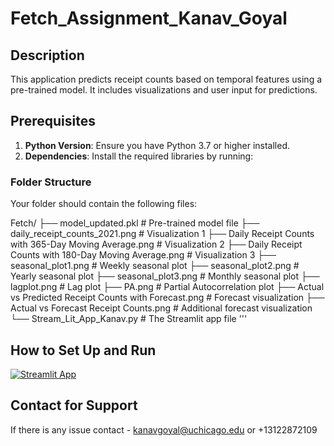 # Fetch_Assignment_Kanav_Goyal

## Description
This application predicts receipt counts based on temporal features using a pre-trained model. It includes visualizations and user input for predictions.

## Prerequisites
1. **Python Version**: Ensure you have Python 3.7 or higher installed.
2. **Dependencies**: Install the required libraries by running:

### Folder Structure
Your folder should contain the following files:



Fetch/
├── model_updated.pkl                              # Pre-trained model file
├── daily_receipt_counts_2021.png                 # Visualization 1
├── Daily Receipt Counts with 365-Day Moving Average.png   # Visualization 2
├── Daily Receipt Counts with 180-Day Moving Average.png   # Visualization 3
├── seasonal_plot1.png                            # Weekly seasonal plot
├── seasonal_plot2.png                            # Yearly seasonal plot
├── seasonal_plot3.png                            # Monthly seasonal plot
├── lagplot.png                                   # Lag plot
├── PA.png                                        # Partial Autocorrelation plot
├── Actual vs Predicted Receipt Counts with Forecast.png  # Forecast visualization
├── Actual vs Forecast Receipt Counts.png         # Additional forecast visualization
└── Stream_Lit_App_Kanav.py                       # The Streamlit app file
'''
###
## How to Set Up and Run
[![Streamlit App](https://static.streamlit.io/badges/streamlit_badge_black_white.svg)](https://fetchassignmentkanavgoyal-zndc5b5rncgrtyatmdfkzz.streamlit.app)

## Contact for Support
If there is any issue contact - kanavgoyal@uchicago.edu or +13122872109

